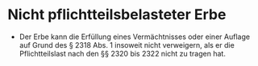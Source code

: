 # Nicht pflichtteilsbelasteter Erbe

- Der Erbe kann die Erfüllung eines Vermächtnisses oder einer Auflage auf Grund des § 2318 Abs. 1 insoweit nicht verweigern, als er die Pflichtteilslast nach den §§ 2320 bis 2322 nicht zu tragen hat.

